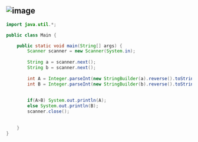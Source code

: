 ![image](https://user-images.githubusercontent.com/100292629/178241130-1313385b-27f5-4e5a-91ab-f02c0652e739.png)
---
```java
import java.util.*;

public class Main {

	public static void main(String[] args) {
		Scanner scanner = new Scanner(System.in);
		
		String a = scanner.next();
		String b = scanner.next();
		
		int A = Integer.parseInt(new StringBuilder(a).reverse().toString());
		int B = Integer.parseInt(new StringBuilder(b).reverse().toString());
		
		
		if(A>B) System.out.println(A);
		else System.out.println(B);
		scanner.close();
		
		
	}
}

```